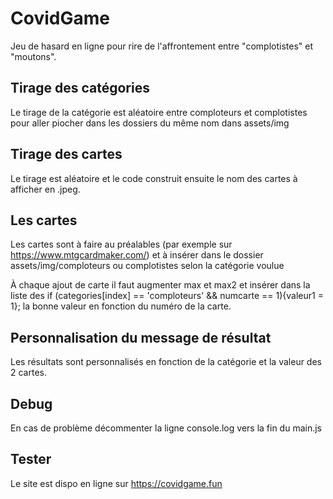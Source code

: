# CovidGame

Jeu de hasard en ligne pour rire de l'affrontement entre "complotistes" et "moutons".

## Tirage des catégories

Le tirage de la catégorie est aléatoire entre comploteurs et complotistes pour aller piocher dans les dossiers du même nom dans assets/img

## Tirage des cartes

Le tirage est aléatoire et le code construit ensuite le nom des cartes à afficher en .jpeg.

## Les cartes

Les cartes sont à faire au préalables (par exemple sur https://www.mtgcardmaker.com/) et à insérer dans le dossier assets/img/comploteurs ou complotistes selon la catégorie voulue

À chaque ajout de carte il faut augmenter max et max2 et insérer dans la liste des if (categories[index] == 'comploteurs' && numcarte == 1){valeur1 = 1}; la bonne valeur en fonction du numéro de la carte.

## Personnalisation du message de résultat

Les résultats sont personnalisés en fonction de la catégorie et la valeur des 2 cartes.

## Debug

En cas de problème décommenter la ligne console.log vers la fin du main.js

## Tester

Le site est dispo en ligne sur https://covidgame.fun
